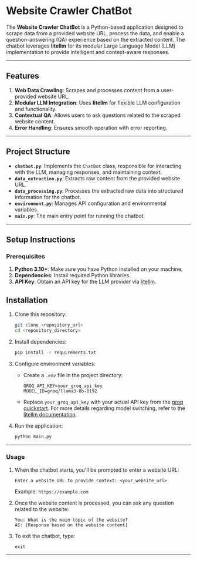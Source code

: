 # Website Crawler ChatBot

The **Website Crawler ChatBot** is a Python-based application designed to scrape data from a provided website URL, process the data, and enable a question-answering (QA) experience based on the extracted content. The chatbot leverages **litellm** for its modular Large Language Model (LLM) implementation to provide intelligent and context-aware responses.

---

## Features

1. **Web Data Crawling**: Scrapes and processes content from a user-provided website URL.
2. **Modular LLM Integration**: Uses **litellm** for flexible LLM configuration and functionality.
3. **Contextual QA**: Allows users to ask questions related to the scraped website content.
4. **Error Handling**: Ensures smooth operation with error reporting.

---

## Project Structure

- **`chatbot.py`**: Implements the `ChatBot` class, responsible for interacting with the LLM, managing responses, and maintaining context.
- **`data_extraction.py`**: Extracts raw content from the provided website URL.
- **`data_processing.py`**: Processes the extracted raw data into structured information for the chatbot.
- **`environment.py`**: Manages API configuration and environmental variables.
- **`main.py`**: The main entry point for running the chatbot.

---

## Setup Instructions

### Prerequisites

1. **Python 3.10+**: Make sure you have Python installed on your machine.
2. **Dependencies**: Install required Python libraries.
3. **API Key**: Obtain an API key for the LLM provider via [litellm](https://docs.litellm.ai/docs/providers).


## Installation

1. Clone this repository:
   ```bash
   git clone <repository_url>
   cd <repository_directory>
   ```

2. Install dependencies:
   ```bash
   pip install -r requirements.txt
   ```

3. Configure environment variables:
   - Create a `.env` file in the project directory:
     ```env
     GROQ_API_KEY=your_groq_api_key
     MODEL_ID=groq/llama3-8b-8192
     ```
   - Replace `your_groq_api_key` with your actual API key from the [groq quickstart](https://console.groq.com/docs/quickstart).
    For more details regarding model switching, refer to the [litellm documentation](https://docs.litellm.ai/docs/providers).

4. Run the application:
   ```bash
   python main.py
   ```

---

### Usage

1. When the chatbot starts, you'll be prompted to enter a website URL:
   ```
   Enter a website URL to provide context: <your_website_url>
   ```
   Example: `https://example.com`

2. Once the website content is processed, you can ask any question related to the website:
   ```
   You: What is the main topic of the website?
   AI: [Response based on the website content]
   ```

3. To exit the chatbot, type:
   ```
   exit
   ```



---
